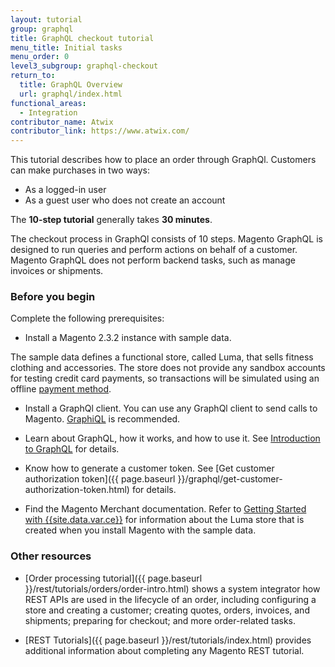 ```yaml
---
layout: tutorial
group: graphql
title: GraphQL checkout tutorial
menu_title: Initial tasks
menu_order: 0
level3_subgroup: graphql-checkout
return_to:
  title: GraphQL Overview
  url: graphql/index.html
functional_areas:
  - Integration
contributor_name: Atwix
contributor_link: https://www.atwix.com/
---
```


This tutorial describes how to place an order through GraphQl. Customers can make purchases in two ways:

*  As a logged-in user
*  As a guest user who does not create an account

The **10-step tutorial** generally takes **30 minutes**.

The checkout process in GraphQl consists of 10 steps. Magento GraphQL is designed to run queries and perform actions on behalf of a customer. Magento GraphQL does not perform backend tasks, such as manage invoices or shipments.

### Before you begin


Complete the following prerequisites:

*  Install a Magento 2.3.2 instance with sample data.

  The sample data defines a functional store, called Luma, that sells fitness clothing and accessories. The store does not provide any sandbox accounts for testing credit card payments, so transactions will be simulated using an offline [payment method](https://glossary.magento.com/payment-method).

*  Install a GraphQl client. You can use any GraphQl client to send calls to Magento. [GraphiQL](https://electronjs.org/apps/graphiql) is recommended.

*  Learn about GraphQL, how it works, and how to use it. See [Introduction to GraphQL](https://graphql.org/learn/) for details.

*  Know how to generate a customer token. See [Get customer authorization token]({{ page.baseurl }}/graphql/get-customer-authorization-token.html) for details.

*  Find the Magento Merchant documentation. Refer to [Getting Started with {{site.data.var.ce}}](http://docs.magento.com/m2/ce/user_guide/getting-started.html) for information about the Luma store that is created when you install Magento with the sample data.

### Other resources

*  [Order processing tutorial]({{ page.baseurl }}/rest/tutorials/orders/order-intro.html) shows a system integrator how REST APIs are used in the lifecycle of an order, including configuring a store and creating a customer; creating quotes, orders, invoices, and shipments; preparing for checkout; and more order-related tasks.

*  [REST Tutorials]({{ page.baseurl }}/rest/tutorials/index.html) provides additional information about completing any Magento REST tutorial.

